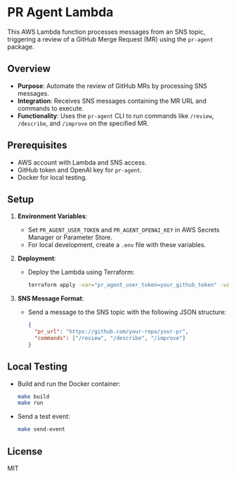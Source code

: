 # PR Agent Lambda

This AWS Lambda function processes messages from an SNS topic, triggering a review of a GitHub Merge Request (MR) using the `pr-agent` package.

## Overview

- **Purpose**: Automate the review of GitHub MRs by processing SNS messages.
- **Integration**: Receives SNS messages containing the MR URL and commands to execute.
- **Functionality**: Uses the `pr-agent` CLI to run commands like `/review`, `/describe`, and `/improve` on the specified MR.

## Prerequisites

- AWS account with Lambda and SNS access.
- GitHub token and OpenAI key for `pr-agent`.
- Docker for local testing.

## Setup

1. **Environment Variables**:
   - Set `PR_AGENT_USER_TOKEN` and `PR_AGENT_OPENAI_KEY` in AWS Secrets Manager or Parameter Store.
   - For local development, create a `.env` file with these variables.

2. **Deployment**:
   - Deploy the Lambda using Terraform:
     ```bash
     terraform apply -var="pr_agent_user_token=your_github_token" -var="pr_agent_openai_key=your_openai_key"
     ```

3. **SNS Message Format**:
   - Send a message to the SNS topic with the following JSON structure:
     ```json
     {
       "pr_url": "https://github.com/your-repo/your-pr",
       "commands": ["/review", "/describe", "/improve"]
     }
     ```

## Local Testing

- Build and run the Docker container:
  ```bash
  make build
  make run
  ```

- Send a test event:
  ```bash
  make send-event
  ```

## License

MIT